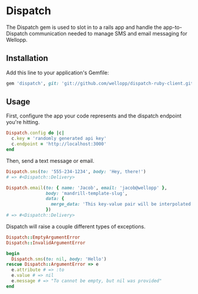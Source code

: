 # Dispatch

The Dispatch gem is used to slot in to a rails app and handle the app-to-Dispatch communication needed to manage SMS and email messaging for Wellopp.

## Installation

Add this line to your application's Gemfile:

```ruby
gem 'dispatch', git: 'git://github.com/wellopp/dispatch-ruby-client.git'
```

## Usage

First, configure the app your code represents and the dispatch endpoint you're hitting.

```ruby
Dispatch.config do |c|
  c.key = 'randomly generated api key'
  c.endpoint = 'http://localhost:3000'
end
```

Then, send a text message or email.

```ruby
Dispatch.sms(to: '555-234-1234', body: 'Hey, there!')
# => #<Dispatch::Delivery>

Dispatch.email(to: { name: 'Jacob', email: 'jacob@wellopp' },
               body: 'mandrill-template-slug',
               data: {
                 merge_data: 'This key-value pair will be interpolated into the template'
               })
# => #<Dispatch::Delivery>
```

Dispatch will raise a couple different types of exceptions.

```ruby
Dispatch::EmptyArgumentError
Dispatch::InvalidArgumentError

begin
  Dispatch.sms(to: nil, body: 'Hello')
rescue Dispatch::ArgumentError => e
  e.attribute # => :to
  e.value # => nil
  e.message # => "To cannot be empty, but nil was provided"
end
```

